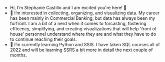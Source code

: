 - Hi, I’m Stephanie Castillo and I am excited you're here! 👋
- 👀 I’m interested in collecting, organizing, and visualizing data. My career has been mainly in Commercial Banking, but data has always been my forfront. I am a bit of a nerd when it comes to forcasting, fostering efficency, simplifying, and creating visualizations that will help 'front of house' personnel understand where they are and what they have to do to continue reaching their goals.
- 🌱 I’m currently learning Python and SSIS. I have taken SQL courses all of 2022 and will be learning SSRS a bit more in detail the next couple of months.
<!---
itsstephxc/itsstephxc is a ✨ special ✨ repository because its `README.md` (this file) appears on your GitHub profile.
You can click the Preview link to take a look at your changes.
--->
